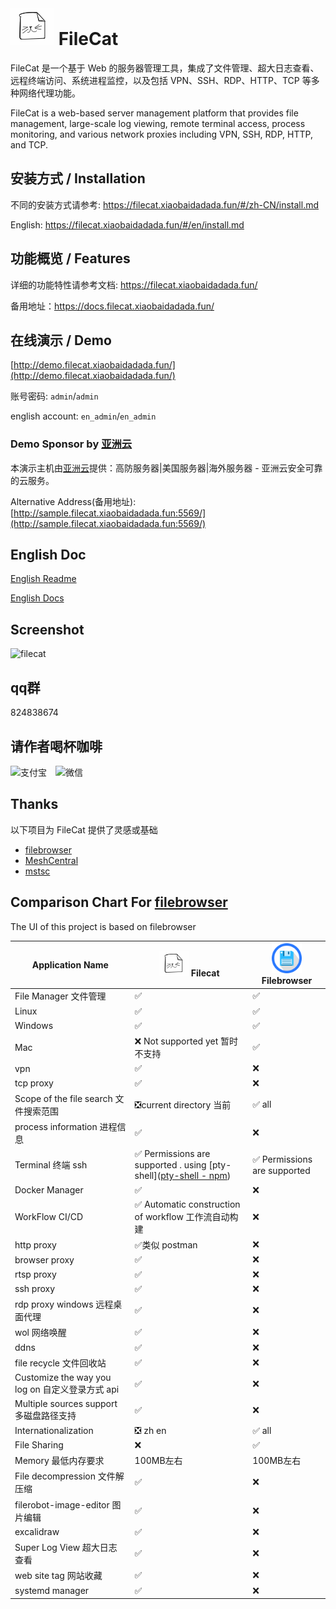 
# ![](./src/web/meta/resources/img/logo-70.png) FileCat

FileCat 是一个基于 Web 的服务器管理工具，集成了文件管理、超大日志查看、远程终端访问、系统进程监控，以及包括 VPN、SSH、RDP、HTTP、TCP 等多种网络代理功能。

FileCat is a web-based server management platform that provides file management, large-scale log viewing, remote terminal access, process monitoring, and various network proxies including VPN, SSH, RDP, HTTP, and TCP.

## 安装方式 / Installation
不同的安装方式请参考: https://filecat.xiaobaidadada.fun/#/zh-CN/install.md

English: https://filecat.xiaobaidadada.fun/#/en/install.md


## 功能概览 / Features
详细的功能特性请参考文档: https://filecat.xiaobaidadada.fun/

备用地址：https://docs.filecat.xiaobaidadada.fun/

##  在线演示 / Demo

[http://demo.filecat.xiaobaidadada.fun/](http://demo.filecat.xiaobaidadada.fun/)

账号密码: `admin`/`admin`

english account: `en_admin`/`en_admin`

### Demo Sponsor by [亚洲云](https://www.asiayun.com/)
本演示主机由[亚洲云](https://www.asiayun.com/)提供：高防服务器|美国服务器|海外服务器 - 亚洲云安全可靠的云服务。

Alternative Address(备用地址): [http://sample.filecat.xiaobaidadada.fun:5569/](http://sample.filecat.xiaobaidadada.fun:5569/)

## English Doc
[English Readme](./doc/EN_README.md)

[English Docs](https://filecat.xiaobaidadada.fun/#/en/)

##  Screenshot
![filecat](https://github.com/user-attachments/assets/e1cd2e78-7ff3-4c91-abb5-10f1ee68811a)

##  qq群
824838674

## 请作者喝杯咖啡

<p>
  <img src="https://github.com/user-attachments/assets/4e89b019-35c7-47be-a419-c83283b841e8" alt="支付宝" width="180" style="margin-right: 10px;" />
  <img src="https://github.com/user-attachments/assets/69af3b89-9a91-4f44-b511-c4094c1064ab" alt="微信" width="180" />
</p>

##  Thanks
以下项目为 FileCat 提供了灵感或基础

- [filebrowser](https://github.com/filebrowser/filebrowser)
- [MeshCentral](https://github.com/Ylianst/MeshCentral)
- [mstsc](https://github.com/citronneur/mstsc.js)

## Comparison Chart For [filebrowser](https://github.com/filebrowser/filebrowser)

The UI of this project is based on filebrowser

| Application Name                                | <img width="48" src="./src/web/meta/resources/img/logo-70.png" > Filecat                                     | <img width="48" src="https://github.com/filebrowser/filebrowser/blob/master/frontend/public/img/logo.svg" > Filebrowser |
| ----------------------------------------------- |--------------------------------------------------------------------------------------------------------------| ----------------------------------------------------------- |
| File Manager 文件管理                           | ✅                                                                                                            | ✅                                                           |
| Linux                                           | ✅                                                                                                            | ✅                                                           |
| Windows                                         | ✅                                                                                                            | ✅                                                           |
| Mac                                             | ❌ Not supported yet 暂时不支持                                                                                    | ✅                                                           |
| vpn                                             | ✅                                                                                                            | ❌                                                           |
| tcp proxy                                       | ✅                                                                                                            | ❌                                                           |
| Scope of the file search 文件搜索范围           | ❎current directory 当前                                                                                        | ✅ all                                                       |
| process information 进程信息                    | ✅                                                                                                            | ❌                                                           |
| Terminal 终端 ssh                               | ✅  Permissions are supported . using [pty-shell]([pty-shell - npm](https://www.npmjs.com/package/pty-shell)) | ✅ Permissions are supported                                 |
| Docker Manager                                  | ✅                                                                                                            | ❌                                                           |
| WorkFlow CI/CD                                  | ✅ Automatic construction of workflow 工作流自动构建                                                                 | ❌                                                           |
| http proxy                                      | ✅类似 postman                                                                                                  | ❌                                                           |
| browser proxy                                   | ✅                                                                                                            | ❌                                                           |
| rtsp proxy                                      | ✅                                                                                                            | ❌                                                           |
| ssh proxy                                       | ✅                                                                                                            | ❌                                                           |
| rdp proxy windows 远程桌面代理                  | ✅                                                                                                            | ❌                                                           |
| wol 网络唤醒                                    | ✅                                                                                                            | ❌                                                           |
| ddns                                            | ✅                                                                                                            | ❌                                                           |
| file recycle 文件回收站                         | ✅                                                                                                            | ❌                                                           |
| Customize the way you log on 自定义登录方式 api | ✅                                                                                                            | ❌                                                           |
| Multiple sources support 多磁盘路径支持         | ✅                                                                                                            | ❌                                                           |
| Internationalization                            | ❎ zh en                                                                                                      | ✅ all                                                       |
| File Sharing                                    | ❌                                                                                                            | ✅                                                           |
| Memory 最低内存要求                             | 100MB左右                                                                                                      | 100MB左右                                                  |
| File decompression 文件解压缩                   | ✅                                                                                                            | ❌                                                           |
| filerobot-image-editor 图片编辑                 | ✅                                                                                                            | ❌                                                           |
| excalidraw                                      | ✅                                                                                                            | ❌                                                           |
| Super Log View 超大日志查看                     | ✅                                                                                                            | ❌                                                           |
| web site tag 网站收藏                           | ✅                                                                                                            | ❌                                                           |
| systemd manager                                 | ✅                                                                                                            | ❌                                                           |

